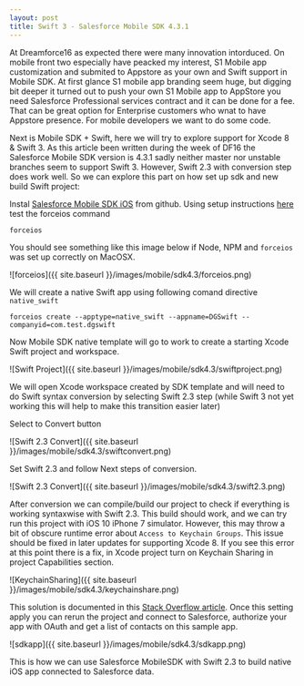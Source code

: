 ```yaml
---
layout: post
title: Swift 3 - Salesforce Mobile SDK 4.3.1
---
```


At Dreamforce16 as expected there were many innovation intorduced. On mobile front two especially have peacked my interest, S1 Mobile app customization and submited to Appstore as your own and Swift support in Mobile SDK. At first glance S1 mobile app branding seem huge, but digging bit deeper it turned out to push your own S1 Mobile app to AppStore you need Salesforce Professional services contract and it can be done for a fee. That can be great option for Enterprise customers who wnat to have Appstore presence. For mobile developers we want to do some code. 

Next is Mobile SDK + Swift, here we will try to explore support for Xcode 8 & Swift 3. As this article been written during the week of DF16 the Salesforce Mobile SDK version is 4.3.1 sadly neither master nor unstable branches seem to support Swift 3. However, Swift 2.3 with conversion step does work well. So we can explore this part on how set up sdk and new build Swift project:

Instal [Salesforce Mobile SDK iOS](https://github.com/forcedotcom/SalesforceMobileSDK-iOS) from github.
Using setup instructions [here](https://developer.salesforce.com/docs/atlas.en-us.noversion.mobile_sdk.meta/mobile_sdk/install_ios.htm#install_ios) test the forceios command

```
forceios
```
You should see something like this image below if Node, NPM and `forceios` was set up correctly on MacOSX.

![forceios]({{ site.baseurl }}/images/mobile/sdk4.3/forceios.png)

We will create a native Swift app using following comand directive `native_swift`

```
forceios create --apptype=native_swift --appname=DGSwift --companyid=com.test.dgswift

```
Now Mobile SDK native template will go to work to create a starting Xcode Swift project and workspace.

![Swift Project]({{ site.baseurl }}/images/mobile/sdk4.3/swiftproject.png)

We will open Xcode workspace created by SDK template and will need to do Swift syntax conversion by selecting Swift 2.3 step (while Swift 3 not yet working this will help to make this transition easier later)

Select to Convert button

![Swift 2.3 Convert]({{ site.baseurl }}/images/mobile/sdk4.3/swiftconvert.png)

Set Swift 2.3 and follow Next steps of conversion.

![Swift 2.3 Convert]({{ site.baseurl }}/images/mobile/sdk4.3/swift2.3.png)

After conversion we can compile/build our project to check if everything is working syntaxwise with Swift 2.3. This build should work, and we can try run this project with iOS 10 iPhone 7 simulator. However, this may throw a bit of obscure runtime error about `Access to Keychain Groups`. This issue should be fixed in later updates for supporting Xcode 8. If you see this error at this point there is a fix, in Xcode project turn on Keychain Sharing in project Capabilities section.

![KeychainSharing]({{ site.baseurl }}/images/mobile/sdk4.3/keychainshare.png)

This solution is documented in this [Stack Overflow article](http://stackoverflow.com/questions/38456471/secitemadd-always-returns-error-34018-in-xcode-8-in-ios-10-simulator). Once this setting apply you can rerun the project and connect to Salesforce, authorize your app with OAuth and get a list of contacts on this sample app.

![sdkapp]({{ site.baseurl }}/images/mobile/sdk4.3/sdkapp.png)

This is how we can use Salesforce MobileSDK with Swift 2.3 to build native iOS app connected to Salesforce data.




